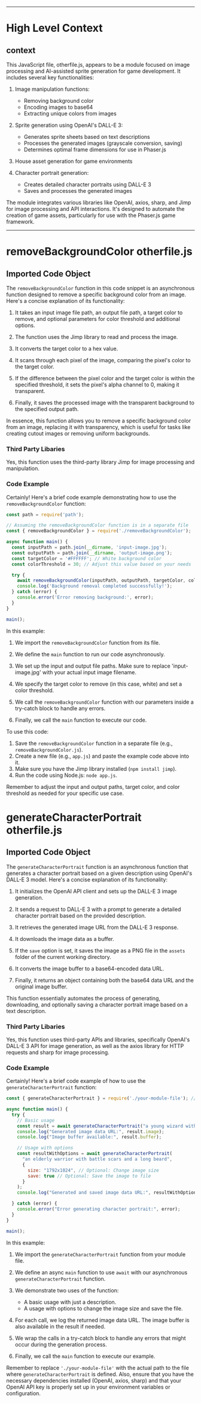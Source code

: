 

  ---
# High Level Context
## context
This JavaScript file, otherfile.js, appears to be a module focused on image processing and AI-assisted sprite generation for game development. It includes several key functionalities:

1. Image manipulation functions:
   - Removing background color
   - Encoding images to base64
   - Extracting unique colors from images

2. Sprite generation using OpenAI's DALL-E 3:
   - Generates sprite sheets based on text descriptions
   - Processes the generated images (grayscale conversion, saving)
   - Determines optimal frame dimensions for use in Phaser.js

3. House asset generation for game environments

4. Character portrait generation:
   - Creates detailed character portraits using DALL-E 3
   - Saves and processes the generated images

The module integrates various libraries like OpenAI, axios, sharp, and Jimp for image processing and API interactions. It's designed to automate the creation of game assets, particularly for use with the Phaser.js game framework.

  
---
# removeBackgroundColor otherfile.js
## Imported Code Object
The `removeBackgroundColor` function in this code snippet is an asynchronous function designed to remove a specific background color from an image. Here's a concise explanation of its functionality:

1. It takes an input image file path, an output file path, a target color to remove, and optional parameters for color threshold and additional options.

2. The function uses the Jimp library to read and process the image.

3. It converts the target color to a hex value.

4. It scans through each pixel of the image, comparing the pixel's color to the target color.

5. If the difference between the pixel color and the target color is within the specified threshold, it sets the pixel's alpha channel to 0, making it transparent.

6. Finally, it saves the processed image with the transparent background to the specified output path.

In essence, this function allows you to remove a specific background color from an image, replacing it with transparency, which is useful for tasks like creating cutout images or removing uniform backgrounds.

### Third Party Libaries

Yes, this function uses the third-party library Jimp for image processing and manipulation.

### Code Example

Certainly! Here's a brief code example demonstrating how to use the `removeBackgroundColor` function:

```javascript
const path = require('path');

// Assuming the removeBackgroundColor function is in a separate file
const { removeBackgroundColor } = require('./removeBackgroundColor');

async function main() {
  const inputPath = path.join(__dirname, 'input-image.jpg');
  const outputPath = path.join(__dirname, 'output-image.png');
  const targetColor = '#FFFFFF'; // White background color
  const colorThreshold = 30; // Adjust this value based on your needs

  try {
    await removeBackgroundColor(inputPath, outputPath, targetColor, colorThreshold);
    console.log('Background removal completed successfully!');
  } catch (error) {
    console.error('Error removing background:', error);
  }
}

main();
```

In this example:

1. We import the `removeBackgroundColor` function from its file.

2. We define the `main` function to run our code asynchronously.

3. We set up the input and output file paths. Make sure to replace 'input-image.jpg' with your actual input image filename.

4. We specify the target color to remove (in this case, white) and set a color threshold.

5. We call the `removeBackgroundColor` function with our parameters inside a try-catch block to handle any errors.

6. Finally, we call the `main` function to execute our code.

To use this code:

1. Save the `removeBackgroundColor` function in a separate file (e.g., `removeBackgroundColor.js`).
2. Create a new file (e.g., `app.js`) and paste the example code above into it.
3. Make sure you have the Jimp library installed (`npm install jimp`).
4. Run the code using Node.js: `node app.js`.

Remember to adjust the input and output paths, target color, and color threshold as needed for your specific use case.

# generateCharacterPortrait otherfile.js
## Imported Code Object
The `generateCharacterPortrait` function is an asynchronous function that generates a character portrait based on a given description using OpenAI's DALL-E 3 model. Here's a concise explanation of its functionality:

1. It initializes the OpenAI API client and sets up the DALL-E 3 image generation.

2. It sends a request to DALL-E 3 with a prompt to generate a detailed character portrait based on the provided description.

3. It retrieves the generated image URL from the DALL-E 3 response.

4. It downloads the image data as a buffer.

5. If the `save` option is set, it saves the image as a PNG file in the `assets` folder of the current working directory.

6. It converts the image buffer to a base64-encoded data URL.

7. Finally, it returns an object containing both the base64 data URL and the original image buffer.

This function essentially automates the process of generating, downloading, and optionally saving a character portrait image based on a text description.

### Third Party Libaries

Yes, this function uses third-party APIs and libraries, specifically OpenAI's DALL-E 3 API for image generation, as well as the axios library for HTTP requests and sharp for image processing.

### Code Example

Certainly! Here's a brief code example of how to use the `generateCharacterPortrait` function:

```javascript
const { generateCharacterPortrait } = require('./your-module-file'); // Adjust the path as needed

async function main() {
  try {
    // Basic usage
    const result = await generateCharacterPortrait("a young wizard with blue eyes and curly hair");
    console.log("Generated image data URL:", result.image);
    console.log("Image buffer available:", result.buffer);

    // Usage with options
    const resultWithOptions = await generateCharacterPortrait(
      "an elderly warrior with battle scars and a long beard",
      {
        size: "1792x1024", // Optional: Change image size
        save: true // Optional: Save the image to file
      }
    );
    console.log("Generated and saved image data URL:", resultWithOptions.image);

  } catch (error) {
    console.error("Error generating character portrait:", error);
  }
}

main();
```

In this example:

1. We import the `generateCharacterPortrait` function from your module file.

2. We define an async `main` function to use `await` with our asynchronous `generateCharacterPortrait` function.

3. We demonstrate two uses of the function:
   - A basic usage with just a description.
   - A usage with options to change the image size and save the file.

4. For each call, we log the returned image data URL. The image buffer is also available in the result if needed.

5. We wrap the calls in a try-catch block to handle any errors that might occur during the generation process.

6. Finally, we call the `main` function to execute our example.

Remember to replace `'./your-module-file'` with the actual path to the file where `generateCharacterPortrait` is defined. Also, ensure that you have the necessary dependencies installed (OpenAI, axios, sharp) and that your OpenAI API key is properly set up in your environment variables or configuration.

  